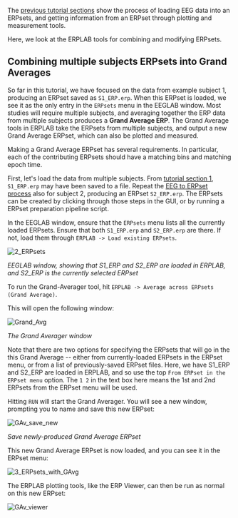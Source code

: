 The [previous tutorial sections](https://github.com/lucklab/erplab/wiki/ERPLAB-Tutorial#tutorial-table-of-contents) show the process of loading EEG data into an ERPsets, and getting information from an ERPset through plotting and measurement tools.

Here, we look at the ERPLAB tools for combining and modifying ERPsets.

## Combining multiple subjects ERPsets into Grand Averages
So far in this tutorial, we have focused on the data from example subject 1, producing an ERPset saved as `S1_ERP.erp`. When this ERPset is loaded, we see it as the only entry in the `ERPsets` menu in the EEGLAB window. Most studies will require multiple subjects, and averaging together the ERP data from multiple subjects produces a **Grand Average ERP**. The Grand Average tools in ERPLAB take the ERPsets from multiple subjects, and output a new Grand Average ERPset, which can also be plotted and measured.

Making a Grand Average ERPset has several requirements. In particular, each of the contributing ERPsets should have a matching bins and matching epoch time.

First, let's load the data from multiple subjects. From [tutorial section 1](https://github.com/lucklab/erplab/wiki/Tutorial-1-EEG-to-ERPset), `S1_ERP.erp` may have been saved to a file. Repeat the [EEG to ERPset process](https://github.com/lucklab/erplab/wiki/Tutorial-1-EEG-to-ERPset#load-eeg-data-in-to-eeglab) also for subject 2, producing an ERPset `S2_ERP.erp`. The ERPsets can be created by clicking through those steps in the GUI, or by running a ERPset preparation pipeline script. 

In the EEGLAB window, ensure that the `ERPsets` menu lists all the currently loaded ERPsets. Ensure that both `S1_ERP.erp` and `S2_ERP.erp` are there. If not, load them through `ERPLAB -> Load existing ERPsets`.

![2_ERPsets](https://user-images.githubusercontent.com/5137405/87077184-9a5ae900-c1d7-11ea-8ebc-ac0a48db69dd.png)

_EEGLAB window, showing that S1_ERP and S2_ERP are loaded in ERPLAB, and S2_ERP is the currently selected ERPset_

To run the Grand-Averager tool, hit `ERPLAB -> Average across ERPsets (Grand Average)`.

This will open the following window:

![Grand_Avg](https://user-images.githubusercontent.com/5137405/87078942-34239580-c1da-11ea-84af-83a766b82098.png)

_The Grand Averager window_

Note that there are two options for specifying the ERPsets that will go in the this Grand Average -- either from currently-loaded ERPsets in the ERPset menu, or from a list of previously-saved ERPset files. Here, we have S1_ERP and S2_ERP are loaded in ERPLAB, and so use the top `From ERPset in the ERPset menu` option. The `1 2` in the text box here means the 1st and 2nd ERPsets from the ERPset menu will be used.

Hitting `RUN` will start the Grand Averager. You will see a new window, prompting you to name and save this new ERPset:

![GAv_save_new](https://user-images.githubusercontent.com/5137405/87080044-db54fc80-c1db-11ea-99fe-45de6d449651.png)

_Save newly-produced Grand Average ERPset_

This new Grand Average ERPset is now loaded, and you can see it in the ERPset menu:

![3_ERPsets_with_GAvg](https://user-images.githubusercontent.com/5137405/87080294-456da180-c1dc-11ea-863e-e8aa07f85ef6.png)

The ERPLAB plotting tools, like the ERP Viewer, can then be run as normal on this new ERPset:

![GAv_viewer](https://user-images.githubusercontent.com/5137405/87080543-aeedb000-c1dc-11ea-9959-e398f218e1b1.png)



